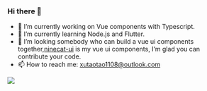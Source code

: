 ### Hi there 👋

- 🔭 I’m currently working on Vue components with Typescript.
- 🌱 I’m currently learning Node.js and Flutter.
- 👯 I’m looking somebody who can build a vue ui components together,[ninecat-ui](https://ninecat-ui.github.io/#/) is my vue ui components, I‘m glad you can contribute your code.
- 📫 How to reach me: xutaotao1108@outlook.com


<img src="https://github-readme-stats.vercel.app/api?username=Xutaotaotao&show_icons=true">
